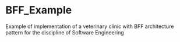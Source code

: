 # BFF_Example
Example of implementation of a veterinary clinic with BFF architecture pattern for the discipline of Software Engineering
